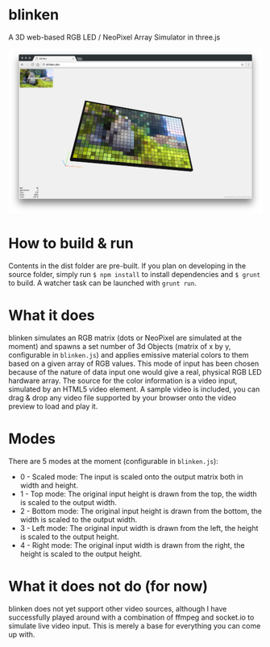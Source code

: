 # blinken
A 3D web-based RGB LED / NeoPixel Array Simulator in three.js

![ScreenShot](blinken_screenshot.png)

# How to build & run
Contents in the dist folder are pre-built.
If you plan on developing in the source folder, simply run `$ npm install` to install dependencies and `$ grunt` to build. A watcher task can be launched with `grunt run`.

# What it does
blinken simulates an RGB matrix (dots or NeoPixel are simulated at the moment) and spawns a set number of 3d Objects (matrix of x by y, configurable in `blinken.js`) and applies emissive material colors to them based on a given array of RGB values. This mode of input has been chosen because of the nature of data input one would give a real, physical RGB LED hardware array. The source for the color information is a video input, simulated by an HTML5 video element. A sample video is included, you can drag & drop any video file supported by your browser onto the video preview to load and play it.

# Modes
There are 5 modes at the moment (configurable in `blinken.js`):
* 0 - Scaled mode: The input is scaled onto the output matrix both in width and height.
* 1 - Top mode: The original input height is drawn from the top, the width is scaled to the output width.
* 2 - Bottom mode: The original input height is drawn from the bottom, the width is scaled to the output width.
* 3 - Left mode: The original input width is drawn from the left, the height is scaled to the output height.
* 4 - Right mode: The original input width is drawn from the right, the height is scaled to the output height.

# What it does not do (for now)
blinken does not yet support other video sources, although I have successfully played around with a combination of ffmpeg and socket.io to simulate live video input. This is merely a base for everything you can come up with.
